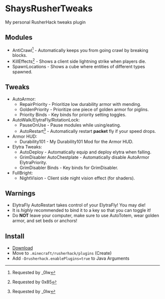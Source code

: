  
# ShaysRusherTweaks

My personal RusherHack tweaks plugin

## Modules
- AntiCrawl[^_0lw] - Automatically keeps you from going crawl by breaking blocks.
- KillEffects[^0x85] - Shows a client side lightning strike when players die.
- SpawnLocations - Shows a cube where entities of different types spawned.

## Tweaks
- AutoArmor:
  - RepairPriority - Prioritize low durability armor with mending.
  - GoldenPriority - Prioritize one piece of golden armor for piglins.
  - Priority Binds - Key binds for priority setting toggles.
- AutoWalk/ElytraFly/RotationLock:
  - PauseOnUse - Pause modules while using/eating.
  - AutoRestart[^_0lw] - Automatically restart **packet** fly if your speed drops.
- Armor HUD:
  - Durability101 - My Durability101 Mod for the Armor HUD.
- Elytra Tweaks:
  - AutoDeploy - Automatically equip and deploy elytra when falling.
  - GrimDisabler AutoChestplate - Automatically disable AutoArmor ElytraPriority.
  - GrimDisabler Binds - Key binds for GrimDisabler.
- FullBright:
  - NightVision - Client side night vision effect (for shaders).

## Warnings
- ElytraFly AutoRestart takes control of your ElytraFly! You may die!
- It is *highly* recommended to bind it to a key so that you can toggle it!
- Do **NOT** leave your computer, make sure to use AutoTotem, wear golden armor, and set beds or anchors!

## Install
- [Download](https://github.com/ShayBox/ShaysRusherTweaks/releases/latest)
- Move to `.minecraft/rusherhack/plugins` (Create)
- Add `-Drusherhack.enablePlugins=true` to Java Arguments

[^_0lw]: Requested by _0lw
[^0x85]: Requested by 0x85
